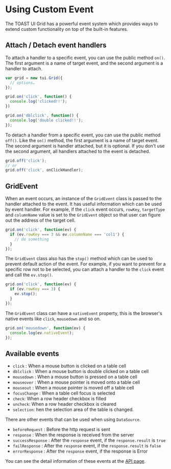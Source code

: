 # Using Custom Event

The TOAST UI Grid has a powerful event system which provides ways to extend custom functionality on top of the built-in features. 

## Attach / Detach event handlers

To attach a handler to a specific event, you can use the public method `on()`. The first argument is a name of target event, and the second argument is a handler to attach. 

```javascript
var grid = new tui.Grid({
  // options…
});

grid.on('click', function() {
  console.log('clicked!!');
})

grid.on('dblclick', function() {
  console.log('double clicked!!');
});
```

To detach a handler from a specific event, you can use the public method `off()`. Like the `on()` method, the first argument is a name of target event. The second argument is handler attached, but it is optional. If you don't use the second argument, all handlers attached to the event is detached.

```javascript
grid.off('click');
// or
grid.off('click', onClickHandler);
```

## GridEvent
When an event occurs, an instance of the `GridEvent` class is passed to the handler attached to the event. It has useful information which can be used by event handler. For example, if the `click` event occurs, `rowKey`, `targetType` and `columnName` value is set to the `GridEvent` object so that user can figure out the address of the target cell.

```javascript
grid.on('click', function(ev) {
  if (ev.rowKey === 3 && ev.columnName === 'col1') {
    // do something
  }
});
```

The `GridEvent` class also has the `stop()` method which can be used to prevent default action of the event. For example, if you want to prevent for a specific row not to be selected, you can attach a handler to the `click` event and call the `ev.stop()`.

```javascript
grid.on('click', function(ev) {
  if (ev.rowKey === 3) {
    ev.stop();  
  }
});
```

The `GridEvent` class can have a `nativeEvent` property, this is the browser's native events like `click`, `mousedown` and so on.

```javascript
grid.on('mousedown', function(ev) {
  console.log(ev.nativeEvent);
});
```

## Available events

- `click` : When a mouse button is clicked on a table cell
- `dblclick` : When a mouse button is double clicked on a table cell
- `mousedown` :  When a mouse button is pressed on a table cell
- `mouseover` : When a mouse pointer is moved onto a table cell
- `mouseout` : When a mouse pointer is moved off a table cell
- `focusChange` : When a table cell focus is selected
- `check`: When a row header checkbox is filled
- `uncheck`: When a row header checkbox is cleared
- `selection`: hen the selection area of the table is changed.

There are other events that can be used when using `DataSource`.

- `beforeRequest` : Before the http request is sent
- `response` : When the response is received from the server
- `successResponse` : After the `response` event, if the `response.result` is `true`
- `failResponse` : After the `response` event, if the `response.result` is `false`
- `errorResponse` : After the `response` event, if the response is Error

You can see the detail information of these events at the [API page](https://nhn.github.io/tui.grid/latest/Grid#event-beforeRequest).

